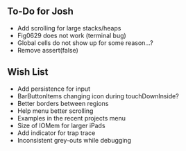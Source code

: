 ##  To-Do for Josh
* Add scrolling for large stacks/heaps
* Fig0629 does not work (terminal bug)
* Global cells do not show up for some reason...?
* Remove assert(false)

## Wish List
* Add persistence for input
* BarButtonItems changing icon during touchDownInside?
* Better borders between regions
* Help menu better scrolling
* Examples in the recent projects menu
* Size of IOMem for larger iPads
* Add indicator for trap trace
* Inconsistent grey-outs while debugging

